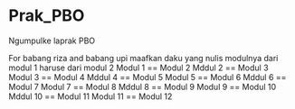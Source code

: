 # Prak_PBO
Ngumpulke laprak PBO 

For babang riza and babang upi maafkan daku yang nulis modulnya dari modul 1 haruse dari modul 2
Modul 1 == Modul 2
Mddul 2 == Modul 3
Modul 3 == Modul 4
Mddul 4 == Modul 5
Modul 5 == Modul 6
Mddul 6 == Modul 7
Modul 7 == Modul 8
Mddul 8 == Modul 9
Modul 9 == Modul 10
Mddul 10 == Modul 11
Modul 11 == Modul 12
